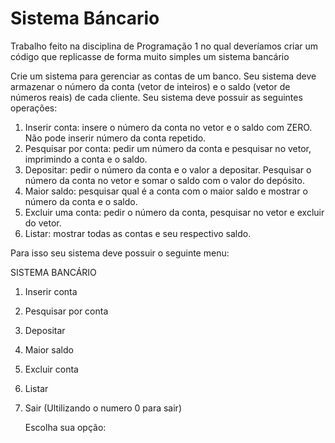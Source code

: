 # Sistema Báncario
Trabalho feito na disciplina de Programação 1 no qual deveríamos criar um código que replicasse de forma muito simples um sistema bancário 

Crie um sistema para gerenciar as contas de um banco. Seu sistema deve
armazenar o número da conta (vetor de inteiros) e o saldo (vetor de números reais) de
cada cliente. Seu sistema deve possuir as seguintes operações:
1. Inserir conta: insere o número da conta no vetor e o saldo com ZERO. Não pode
inserir número da conta repetido.
2. Pesquisar por conta: pedir um número da conta e pesquisar no vetor, imprimindo a
conta e o saldo.
3. Depositar: pedir o número da conta e o valor a depositar. Pesquisar o número da
conta no vetor e somar o saldo com o valor do depósito.
4. Maior saldo: pesquisar qual é a conta com o maior saldo e mostrar o número da
conta e o saldo.
5. Excluir uma conta: pedir o número da conta, pesquisar no vetor e excluir do vetor.
6. Listar: mostrar todas as contas e seu respectivo saldo.

Para isso seu sistema deve possuir o seguinte menu:

SISTEMA BANCÁRIO
1.  Inserir conta
2.  Pesquisar por conta
3.  Depositar
4.  Maior saldo
5.  Excluir conta
6.  Listar
7.  Sair (Ultilizando o numero 0 para sair)

    Escolha sua opção: 
